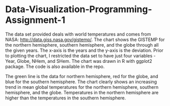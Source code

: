 # Data-Visualization-Programming-Assignment-1

The data set provided deals with world temperatures and comes from NASA: http://data.giss.nasa.gov/gistemp/.  The chart shows the GISTEMP for the northern hemisphere, southern hemisphere, and the globe through all the given years.  The x-axis is the years and the y-axis is the deviation. Prior to plotting the chart, I restricted the data set to have just four variables - Year, Globe, NHem, and SHem.  The chart was drawn in R with ggplot2 package.  The code is also available in the repo.  

The green line is the data for northern hemisphere, red for the globe, and blue for the southern hemisphere. The chart clearly shows an increasing trend in mean global temperatures for the northern hemisphere, southern hemisphere, and the globe.  Temperatures in the northern hemisphere are higher than the temperatures in the southern hemisphere. 
